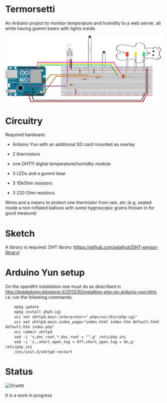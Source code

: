 # Termorsetti

An Arduino project to monitor temperature and humidity to a web
server, all while having gummi bears with lights inside.

![Schematic](Schematic/schema_sketch.gif)

# Circuitry

Required hardware:

* Arduino Yun with an additional SD card mounted as overlay

* 2 thermistors

* one DHT11 digital temperature/humidity module

* 3 LEDs and a gummi bear

* 3 10kOhm resistors

* 3 220 Ohm resistors

Wires and a means to protect one thermistor from rain, etc (e.g. sealed inside a non-inflated balloon with some hygroscopic grains thrown in for good measure)

# Sketch

A library is required: DHT library (https://github.com/adafruit/DHT-sensor-library)

# Arduino Yun setup

On the openWrt installation one must do as described in http://bradsduino.blogspot.it/2013/10/installing-php-on-arduino-yun.html, i.e. run the following commands:

```
    opkg update
    opkg install php5-cgi
    uci set uhttpd.main.interpreter=".php=/usr/bin/php-cgi"
    uci set uhttpd.main.index_page="index.html index.htm default.html default.htm index.php"
    uci commit uhttpd
    sed -i 's,doc_root.*,doc_root = "",g' /etc/php.ini
    sed -i 's,;short_open_tag = Off,short_open_tag = On,g' /etc/php.ini
    /etc/init.d/uhttpd restart
```

# Status

![Orsetti](yunCode/www_orsetti/images/bear.gif)

It is a work in progress
